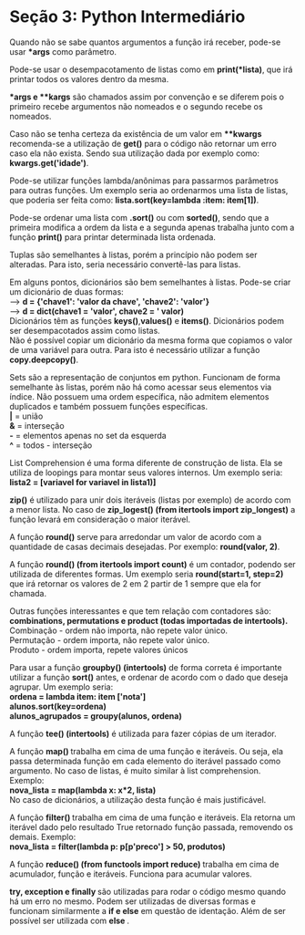 # Seção 3: Python Intermediário 

Quando não se sabe quantos argumentos a função irá receber, pode-se usar <b>*args</b> como parâmetro. <br>

Pode-se usar o desempacotamento de listas como em <b>print(*lista)</b>, que irá printar todos os valores dentro da mesma. <br>

<b>*args e **kargs</b> são chamados assim por convenção e se diferem pois o primeiro recebe argumentos não nomeados e o segundo recebe os nomeados. <br>

Caso não se tenha certeza da existência de um valor em <b>**kwargs</b> recomenda-se a utilização de <b>get()</b> para o código não retornar um erro caso ela não exista. Sendo sua utilização dada por exemplo como: <b>kwargs.get('idade')</b>. <br>

Pode-se utilizar funções lambda/anônimas para passarmos parâmetros para outras funções. Um exemplo seria ao ordenarmos uma lista de listas, que poderia ser feita como: <b> lista.sort(key=lambda :item: item[1])</b>. <br>

Pode-se ordenar uma lista com <b>.sort()</b> ou com <b>sorted()</b>, sendo que a primeira modifica a ordem da lista e a segunda apenas trabalha junto com a função <b>print()</b> para printar determinada lista ordenada. <br>

Tuplas são semelhantes à listas, porém a princípio não podem ser alteradas. Para isto, seria necessário convertê-las para listas. <br>

Em alguns pontos, dicionários são bem semelhantes à listas. Pode-se criar um dicionário de duas formas: <br>
--> <b>d = {'chave1': 'valor da chave', 'chave2': 'valor'}</b> <br>
--> <b>d = dict(chave1 = 'valor', chave2 = ' valor)</b> <br>
Dicionários têm as funções <b>keys()</b>,<b>values()</b> e <b>items()</b>.
Dicionários podem ser desempacotados assim como listas. <br>
Não é possível copiar um dicionário da mesma forma que copiamos o valor de uma variável para outra. Para isto é necessário utilizar a função <b>copy.deepcopy()</b>.

Sets são a representação de conjuntos em python. Funcionam de forma semelhante às listas, porém não há como acessar seus elementos via índice. Não possuem uma ordem específica, não admitem elementos duplicados e também possuem funções específicas.<br>
<b>|</b> = união <br>
<b>&</b> = interseção <br>
<b>-</b> = elementos apenas no set da esquerda <br> 
<b>^</b> = todos - interseção <br>

List Comprehension é uma forma diferente de construção de lista. Ela se utiliza de loopings para montar seus valores internos. Um exemplo seria: <b> lista2 = [variavel for variavel in lista1)]</b> <br>

<b>zip()</b> é utilizado para unir dois iteráveis (listas por exemplo) de acordo com a menor lista. No caso de <b>zip_logest() (from itertools import zip_longest)</b> a função levará em consideração o maior iterável. <br>

A função <b>round()</b> serve para arredondar um valor de acordo com a quantidade de casas decimais desejadas. Por exemplo: <b>round(valor, 2)</b>.

A função <b>round() (from itertools import count)</b> é um contador, podendo ser utilizada de diferentes formas. Um exemplo seria <b>round(start=1, step=2)</b> que irá retornar os valores de 2 em 2  partir de 1 sempre que ela for chamada. <br>

Outras funções interessantes e que tem relação com contadores são: <b>combinations, permutations e product (todas importadas de intertools).</b> <br>
Combinação - ordem não importa, não repete valor único. <br>
Permutação - ordem importa, não repete valor único. <br>
Produto - ordem importa, repete valores únicos <br>

Para usar a função <b>groupby() (intertools)</b> de forma correta é importante utilizar a função <b>sort()</b> antes, e ordenar de acordo com o dado que deseja agrupar. Um exemplo seria:<br> <b> 
ordena = lambda item: item ['nota'] <br>
alunos.sort(key=ordena)<br>
alunos_agrupados = groupy(alunos, ordena) </b> <br>

A função <b> tee() (intertools)</b> é utilizada para fazer cópias de um iterador. <br>

A função <b> map() </b> trabalha em cima de uma função e iteráveis. Ou seja, ela passa determinada função em cada elemento do iterável passado como argumento. No caso de listas, é muito similar à list comprehension. Exemplo: <br> <b>
nova_lista = map(lambda x: x*2, lista) </b> <br>
No caso de dicionários, a utilização desta função é mais justificável. <br>

A função <b> filter() </b> trabalha em cima de uma função e iteráveis. Ela retorna um iterável dado pelo resultado True retornado função passada, removendo os demais. Exemplo: <br> <b>
nova_lista = filter(lambda p: p[p'preco'] > 50, produtos) </b> <br>

A função <b> reduce() (from functools import reduce) </b> trabalha em cima de acumulador, função e iteráveis. Funciona para acumular valores. <br>

<b> try, exception e finally </b> são utilizadas para rodar o código mesmo quando há um erro no mesmo. Podem ser utilizadas de diversas formas e funcionam similarmente a <b>if e else</b> em questão de identação. Além de ser possível ser utilizada com <b> else </b>.